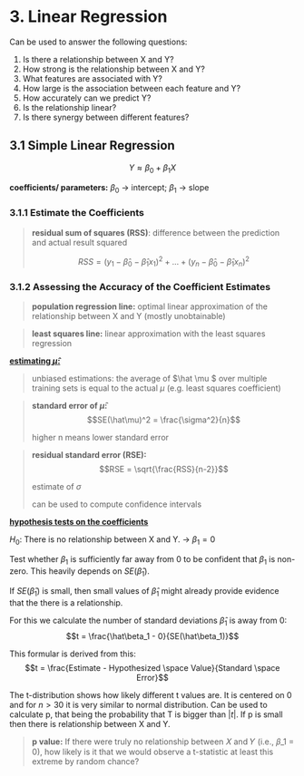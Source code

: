 # 3. Linear Regression

Can be used to answer the following questions: 

1. Is there a relationship between X and Y? 
2. How strong is the relationship between X and Y? 
3. What features are associated with Y? 
4. How large is the association between each feature and Y? 
5. How accurately can we predict Y? 
6. Is the relationship linear? 
7. Is there synergy between different features? 

## 3.1 Simple Linear Regression
$$Y \approx \beta_0 + \beta_1 X$$

**coefficients/ parameters:**
$\beta_0$ -> intercept; $\beta_1$ -> slope

### 3.1.1 Estimate the Coefficients 

> **residual sum of squares (RSS)**: 
> difference between the prediction and actual result squared
> 
> $$RSS = (y_1-\hat \beta_0 -\hat \beta_1x_1)^2 + ...+  (y_n-\hat \beta_0 -\hat \beta_1x_n)^2$$

### 3.1.2 Assessing the Accuracy of the Coefficient Estimates
> **population regression line:** optimal linear approximation of the relationship between X and Y (mostly unobtainable)

> **least squares line:** linear approximation with the least squares regression

<u>**estimating $\hat \mu$:**</u>

> unbiased estimations: the average of $\hat \mu $ over multiple training sets is equal to the actual $\mu$ (e.g. least squares coefficient)

> **standard error of $\hat \mu$:** 
> $$SE(\hat\mu)^2 = \frac{\sigma^2}{n}$$
> 
> higher n means lower standard error

> **residual standard error (RSE):** 
> $$RSE = \sqrt{\frac{RSS}{n-2}}$$
> 
> estimate of $\sigma$ 
> 
> can be used to compute confidence intervals

<u>**hypothesis tests on the coefficients**</u>

$H_0$: There is no relationship between X and Y. -> $\beta_1 = 0$

Test whether $\beta_1$ is sufficiently far away from 0 to be confident that $\beta_1$ is non-zero. This heavily depends on $SE(\hat\beta_1)$. 

If $SE(\hat\beta_1)$ is small, then small values of $\hat\beta_1$ might already provide evidence that the there is a relationship.

For this we calculate the number of standard deviations $\hat\beta_1$ is away from 0:
$$t = \frac{\hat\beta_1 - 0}{SE(\hat\beta_1)}$$

This formular is derived from this: 
$$t = \frac{Estimate - Hypothesized \space Value}{Standard \space Error}$$

The t-distribution shows how likely different t values are. It is centered on 0 and for $n>30$ it is very similar to normal distribution. Can be used to calculate p, that being the probability that T is bigger than $|t|$. If p is small then there is relationship between X and Y. 

> **p value:** If there were truly no relationship between 𝑋 and 𝑌 (i.e., 𝛽_1 = 0), how likely is it that we would observe a t-statistic at least this extreme by random chance?

